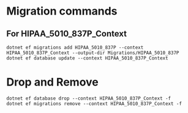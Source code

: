 # Migration commands

## For HIPAA_5010_837P_Context
```
dotnet ef migrations add HIPAA_5010_837P --context HIPAA_5010_837P_Context --output-dir Migrations/HIPAA_5010_837P
dotnet ef database update --context HIPAA_5010_837P_Context
```

# Drop and Remove
```
dotnet ef database drop --context HIPAA_5010_837P_Context -f
dotnet ef migrations remove --context HIPAA_5010_837P_Context -f
```
